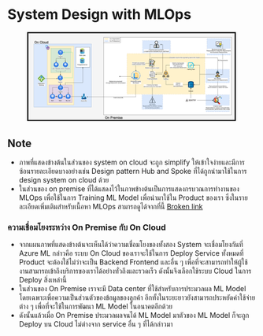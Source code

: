 # System Design with MLOps

<figure><img src="../.gitbook/assets/image (3).png" alt=""><figcaption></figcaption></figure>

## Note

* ภาพที่แสดงข้างต้นในส่วนของ system on cloud จะถูก simplify ให้เข้าใจง่ายและมีการซ้อนรายละเอียดบางอย่างเช่น Design pattern Hub and Spoke ที่ได้ถูกนำมาใช้ในการ design system on cloud ด้วย
* ในส่วนของ on premise ที่ได้แสดงไว้ในภาพข้างต้นเป็นการแสดงกรบวณการทำงานของ MLOps เพื่อใช้ในการ Training ML Model เพื่อนำมาใช้ใน Product ของเรา ซึ่งในรายละเอียดเพิ่มเติมสำหรับเนื้อหา MLOps สามารถดูได้จากที่นี้ [Broken link](broken-reference "mention")

### ความเชื่อมโยงระหว่าง On Premise กับ On Cloud

* จากแผนภาพที่แสดงข้างต้นจะเห็นได้ว่าความเชื่อมโยงของทั้งสอง System จะเชื่อมโยงกันที่ Azure ML กล่าวคือ ระบบ On Cloud ของเราจะใช้ในการ Deploy Service ทั้งหมดที่ Product จะต้องใช้ไม่ว่าจะเป็น Backend Frontend และอื่น ๆ เพื่อที่จะสามารถทำให้ผู้ใช้งานสามารถเข้าถึงบริการของเราได้อย่างทั่วถึงและรวดเร็ว ดังนั้นจึงเลือกใช้ระบบ Cloud ในการ Deploy สิ่งเหล่านี้
* ในส่วนของ On Premise เราจะมี Data center ที่ใช้สำหรับการประมวลผล ML Model โดยเฉพาะเพื่อความเป็นส่วนตัวของข้อมูลของลูกค้า อีกทั้งในระยะยาวยังสามารถประหยัดค่าใช้จ่ายต่าง ๆ เพื่อที่จะใช้ในการพัฒนา ML Model ในอนาคตอีกด้วย
* ดังนั้นแล้วเมื่อ On Premise ประมวลผลจนได้ ML Model มาตัวของ ML Model ก็จะถูก Deploy บน Cloud ไม่ต่างจาก service อื่น ๆ ที่ได้กล่าวมา

